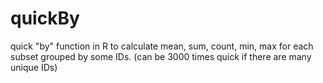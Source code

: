 # quickBy
quick "by" function in R to calculate mean, sum, count, min, max for each subset grouped by some IDs. (can be 3000 times quick if there are many unique IDs) 
